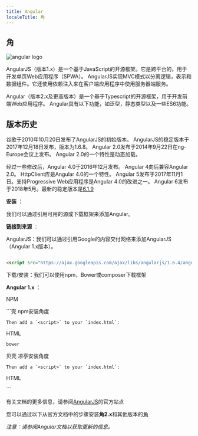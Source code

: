 ```yaml
---
title: Angular
localeTitle: 角
---
```

## 角
![angular logo](https://angular.io/assets/images/logos/angular/angular.png)

AngularJS（版本1.x）是一个基于JavaScript的开源框架。它是跨平台的，用于开发单页Web应用程序（SPWA）。 AngularJS实现MVC模式以分离逻辑，表示和数据组件。它还使用依赖注入来在客户端应用程序中使用服务器端服务。

Angular（版本2.x及更高版本）是一个基于Typescript的开源框架，用于开发前端Web应用程序。 Angular具有以下功能，如泛型，静态类型以及一些ES6功能。

## 版本历史

谷歌于2010年10月20日发布了AngularJS的初始版本。 AngularJS的稳定版本于2017年12月18日发布，版本为1.6.8。 Angular 2.0发布于2014年9月22日在ng-Europe会议上发布。 Angular 2.0的一个特性是动态加载。

经过一些修改后，Angular 4.0于2016年12月发布。 Angular 4向后兼容Angular 2.0。 HttpClient库是Angular 4.0的一个特性。 Angular 5发布于2017年11月1日。支持Progressive Web应用程序是Angular 4.0的改进之一。 Angular 6发布于2018年5月。最新的稳定版本是[6.1.9](https://blog.angular.io/angular-v6-1-now-available-typescript-2-9-scroll-positioning-and-more-9f1c03007bb6)

**安装** ：

我们可以通过引用可用的源或下载框架来添加Angular。

**链接到来源** ：

AngularJS：我们可以通过引用Google的内容交付网络来添加AngularJS（Angular 1.x版本）。

```html

<script src="https://ajax.googleapis.com/ajax/libs/angularjs/1.6.4/angular.min.js"></script> 
```

下载/安装：我们可以使用npm，Bower或composer下载框架

**Angular 1.x** ：

NPM

\`\`\`壳 npm安装角度
```
Then add a `<script>` to your `index.html`: 
```

HTML
```
bower 
```

贝壳 凉亭安装角度
```
Then add a `<script>` to your `index.html`: 
```

HTML

\`\`\`

有关文档的更多信息，请参阅[AngularJS](https://docs.angularjs.org/api)的官方站点

您可以通过以下从官方文档中的步骤安装**角2.x**和其他版本的[角](https://angular.io/guide/quickstart)

_注意：请参阅Angular文档以获取更新的信息。_
